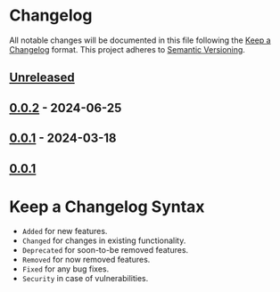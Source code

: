 # Changelog

All notable changes will be documented in this file following the [Keep a Changelog](https://keepachangelog.com/en/1.0.0/) 
format. This project adheres to [Semantic Versioning](https://semver.org/spec/v2.0.0.html).

## [Unreleased]

## [0.0.2] - 2024-06-25

## [0.0.1] - 2024-03-18

## [0.0.1]

# Keep a Changelog Syntax

-   `Added` for new features.
-   `Changed` for changes in existing functionality.
-   `Deprecated` for soon-to-be removed features.
-   `Removed` for now removed features.
-   `Fixed` for any bug fixes. 
-   `Security` in case of vulnerabilities.

[Unreleased]: https://github.com/glhd/linearavel/compare/0.0.2...HEAD

[0.0.2]: https://github.com/glhd/linearavel/compare/0.0.1...0.0.2

[0.0.1]: https://github.com/glhd/linearavel/compare/0.0.1...0.0.1

[0.0.1]: https://github.com/glhd/linearavel/compare/0.0.1...0.0.1
